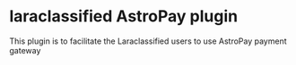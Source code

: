 # laraclassified AstroPay plugin
This plugin is to facilitate the Laraclassified users to use AstroPay payment gateway
